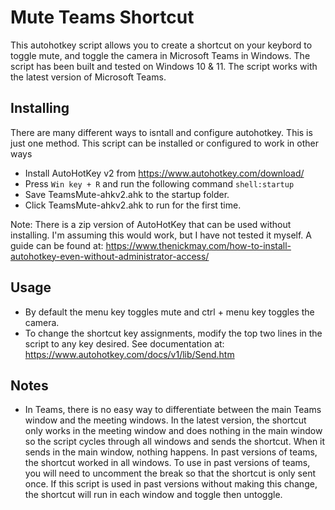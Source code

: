 # Mute Teams Shortcut
This autohotkey script allows you to create a shortcut on your keybord to toggle mute, and toggle the camera in Microsoft Teams in Windows.  The script has been built and tested on Windows 10 & 11.  The script works with the latest version of Microsoft Teams.  

## Installing
There are many different ways to isntall and configure autohotkey.  This is just one method.  This script can be installed or configured to work in other ways

* Install AutoHotKey v2 from https://www.autohotkey.com/download/
* Press `Win key + R` and run the following command `shell:startup`
* Save TeamsMute-ahkv2.ahk to the startup folder.
* Click TeamsMute-ahkv2.ahk to run for the first time.

Note: There is a zip version of AutoHotKey that can be used without installing.  I'm assuming this would work, but I have not tested it myself.  A guide can be found at: https://www.thenickmay.com/how-to-install-autohotkey-even-without-administrator-access/

## Usage
* By default the menu key toggles mute and ctrl + menu key toggles the camera.  
* To change the shortcut key assignments, modify the top two lines in the script to any key desired.  See documentation at: https://www.autohotkey.com/docs/v1/lib/Send.htm

## Notes
* In Teams, there is no easy way to differentiate between the main Teams window and the meeting windows.  In the latest version, the shortcut only works in the meeting window and does nothing in the main window so the script cycles through all windows and sends the shortcut.  When it sends in the main window, nothing happens.  In past versions of teams, the shortcut worked in all windows.  To use in past versions of teams, you will need to uncomment the break so that the shortcut is only sent once.  If this script is used in past versions without  making this change, the shortcut will run in each window and toggle then untoggle.  

